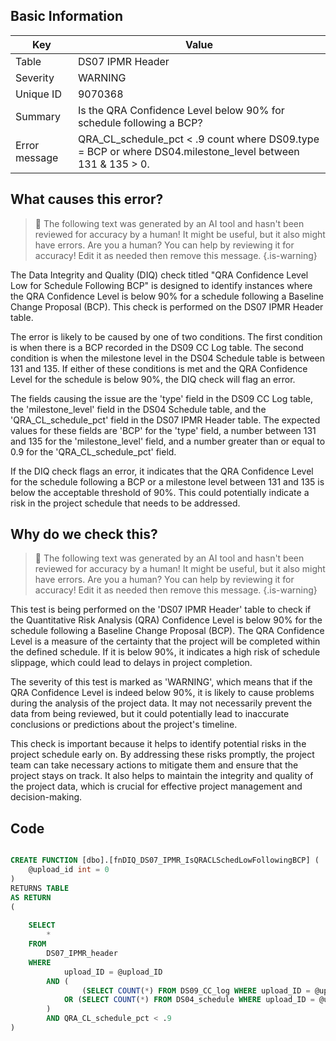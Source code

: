 ## Basic Information
| Key         | Value          |
|-------------|----------------|
| Table       | DS07 IPMR Header |
| Severity    | WARNING |
| Unique ID   | 9070368   |
| Summary     | Is the QRA Confidence Level below 90% for schedule following a BCP? |
| Error message | QRA_CL_schedule_pct < .9 count where DS09.type = BCP or where DS04.milestone_level between 131 & 135 > 0. |

## What causes this error?

> :robot: The following text was generated by an AI tool and hasn't been reviewed for accuracy by a human! It might be useful, but it also might have errors. Are you a human? You can help by reviewing it for accuracy! Edit it as needed then remove this message.
{.is-warning}

The Data Integrity and Quality (DIQ) check titled "QRA Confidence Level Low for Schedule Following BCP" is designed to identify instances where the QRA Confidence Level is below 90% for a schedule following a Baseline Change Proposal (BCP). This check is performed on the DS07 IPMR Header table.

The error is likely to be caused by one of two conditions. The first condition is when there is a BCP recorded in the DS09 CC Log table. The second condition is when the milestone level in the DS04 Schedule table is between 131 and 135. If either of these conditions is met and the QRA Confidence Level for the schedule is below 90%, the DIQ check will flag an error.

The fields causing the issue are the 'type' field in the DS09 CC Log table, the 'milestone_level' field in the DS04 Schedule table, and the 'QRA_CL_schedule_pct' field in the DS07 IPMR Header table. The expected values for these fields are 'BCP' for the 'type' field, a number between 131 and 135 for the 'milestone_level' field, and a number greater than or equal to 0.9 for the 'QRA_CL_schedule_pct' field. 

If the DIQ check flags an error, it indicates that the QRA Confidence Level for the schedule following a BCP or a milestone level between 131 and 135 is below the acceptable threshold of 90%. This could potentially indicate a risk in the project schedule that needs to be addressed.
## Why do we check this?

> :robot: The following text was generated by an AI tool and hasn't been reviewed for accuracy by a human! It might be useful, but it also might have errors. Are you a human? You can help by reviewing it for accuracy! Edit it as needed then remove this message.
{.is-warning}

This test is being performed on the 'DS07 IPMR Header' table to check if the Quantitative Risk Analysis (QRA) Confidence Level is below 90% for the schedule following a Baseline Change Proposal (BCP). The QRA Confidence Level is a measure of the certainty that the project will be completed within the defined schedule. If it is below 90%, it indicates a high risk of schedule slippage, which could lead to delays in project completion.

The severity of this test is marked as 'WARNING', which means that if the QRA Confidence Level is indeed below 90%, it is likely to cause problems during the analysis of the project data. It may not necessarily prevent the data from being reviewed, but it could potentially lead to inaccurate conclusions or predictions about the project's timeline.

This check is important because it helps to identify potential risks in the project schedule early on. By addressing these risks promptly, the project team can take necessary actions to mitigate them and ensure that the project stays on track. It also helps to maintain the integrity and quality of the project data, which is crucial for effective project management and decision-making.
## Code

```sql

CREATE FUNCTION [dbo].[fnDIQ_DS07_IPMR_IsQRACLSchedLowFollowingBCP] (
	@upload_id int = 0
)
RETURNS TABLE
AS RETURN
(
	
	SELECT 
		*
	FROM
		DS07_IPMR_header
	WHERE
			upload_ID = @upload_ID
		AND (
				(SELECT COUNT(*) FROM DS09_CC_log WHERE upload_ID = @upload_ID AND type = 'BCP') > 0
			OR (SELECT COUNT(*) FROM DS04_schedule WHERE upload_ID = @upload_id AND milestone_level BETWEEN 131 AND 135) > 0
		)
		AND QRA_CL_schedule_pct < .9
)
```
